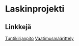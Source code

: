 # Laskinprojekti

## Linkkejä
[Tuntikirjanpito](https://github.com/kotommi/otm-harjoitustyo/blob/master/dokumentaatio/tuntikirjanpito.md)
[Vaatimusmäärittely](https://github.com/kotommi/otm-harjoitustyo/blob/master/dokumentaatio/vaatimusmaarittely.md)
